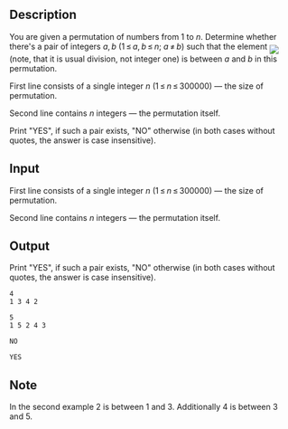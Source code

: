 ## Description

<div><p>You are given a permutation of numbers from <span class="tex-span">1</span> to <span class="tex-span"><i>n</i></span>. Determine whether there's a pair of integers <span class="tex-span"><i>a</i>, <i>b</i></span> <span class="tex-span">(1 ≤ <i>a</i>, <i>b</i> ≤ <i>n</i>;&nbsp;<i>a</i> ≠ <i>b</i>)</span> such that the element <img align="middle" class="tex-formula" src="file://m8rUnhVg.png" style="max-width: 100.0%;max-height: 100.0%;"> (note, that it is usual division, not integer one) is between <span class="tex-span"><i>a</i></span> and <span class="tex-span"><i>b</i></span> in this permutation.</p></div><div class="input-specification"><p>First line consists of a single integer <span class="tex-span"><i>n</i></span> (<span class="tex-span">1 ≤ <i>n</i> ≤ 300000</span>) — the size of permutation.</p><p>Second line contains <span class="tex-span"><i>n</i></span> integers — the permutation itself.</p></div><div class="output-specification"><p>Print "<span class="tex-font-style-tt">YES</span>", if such a pair exists, "<span class="tex-font-style-tt">NO</span>" otherwise (in both cases without quotes, the answer is case insensitive).</p></div>

## Input

<p>First line consists of a single integer <span class="tex-span"><i>n</i></span> (<span class="tex-span">1 ≤ <i>n</i> ≤ 300000</span>) — the size of permutation.</p><p>Second line contains <span class="tex-span"><i>n</i></span> integers — the permutation itself.</p>

## Output

<p>Print "<span class="tex-font-style-tt">YES</span>", if such a pair exists, "<span class="tex-font-style-tt">NO</span>" otherwise (in both cases without quotes, the answer is case insensitive).</p>





```input1
4
1 3 4 2

```




```input2
5
1 5 2 4 3

```




```output1
NO

```




```output2
YES

```



## Note

<p>In the second example <span class="tex-span">2</span> is between <span class="tex-span">1</span> and <span class="tex-span">3</span>. Additionally <span class="tex-span">4</span> is between <span class="tex-span">3</span> and <span class="tex-span">5</span>.</p>
